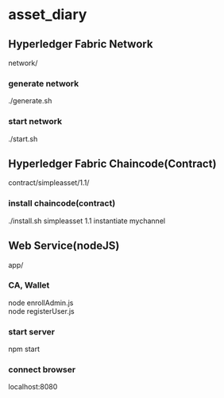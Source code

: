 # asset_diary

## Hyperledger Fabric Network
network/
### generate network
./generate.sh
### start network
./start.sh

## Hyperledger Fabric Chaincode(Contract)
contract/simpleasset/1.1/
### install chaincode(contract)
./install.sh simpleasset 1.1 instantiate mychannel

## Web Service(nodeJS)
app/
### CA, Wallet
node enrollAdmin.js<br>
node registerUser.js
### start server
npm start
### connect browser
localhost:8080

